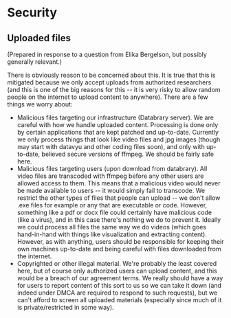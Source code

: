 # Security

## Uploaded files

(Prepared in response to a question from Elika Bergelson, but possibly generally relevant.)

There is obviously reason to be concerned about this.  It is true that this is
mitigated because we only accept uploads from authorized researchers (and this
is one of the big reasons for this -- it is very risky to allow random people
on the internet to upload content to anywhere).  There are a few things we
worry about:

*  Malicious files targeting our infrastructure (Databrary server).  We are
   careful with how we handle uploaded content.  Processing is done only by
   certain applications that are kept patched and up-to-date.  Currently we only
   process things that look like video files and jpg images (though may start
   with datavyu and other coding files soon), and only with up-to-date, believed
   secure versions of ffmpeg.  We should be fairly safe here.
*  Malicious files targeting users (upon download from databrary).  All video
   files are transcoded with ffmpeg before any other users are allowed access to
   them.  This means that a malicious video would never be made available to
   users -- it would simply fail to transcode.  We restrict the other types of
   files that people can upload -- we don't allow .exe files for example or any
   that are executable or code.  However, something like a pdf or docx file could
   certainly have malicious code (like a virus), and in this case there's nothing
   we do to prevent it.  Ideally we could process all files the same way we do
   videos (which goes hand-in-hand with things like visualization and extracting
   content).  However, as with anything, users should be responsible for keeping
   their own machines up-to-date and being careful with files downloaded from the
   internet.
*  Copyrighted or other illegal material.  We're probably the least covered
   here, but of course only authorized users can upload content, and this would
   be a breach of our agreement terms.  We really should have a way for users to
   report content of this sort to us so we can take it down (and indeed under
   DMCA are required to respond to such requests), but we can't afford to screen
   all uploaded materials (especially since much of it is private/restricted in
   some way).
